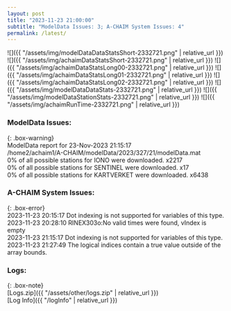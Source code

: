 ```yaml
---
layout: post
title: "2023-11-23 21:00:00"
subtitle: "ModelData Issues: 3; A-CHAIM System Issues: 4"
permalink: /latest/
---
```


![]({{ "/assets/img/modelDataDataStatsShort-2332721.png" | relative_url }})
![]({{ "/assets/img/achaimDataStatsShort-2332721.png" | relative_url }})
![]({{ "/assets/img/achaimDataStatsLong00-2332721.png" | relative_url }})
![]({{ "/assets/img/achaimDataStatsLong01-2332721.png" | relative_url }})
![]({{ "/assets/img/achaimDataStatsLong02-2332721.png" | relative_url }})
![]({{ "/assets/img/modelDataDataStats-2332721.png" | relative_url }})
![]({{ "/assets/img/modelDataStationStats-2332721.png" | relative_url }})
![]({{ "/assets/img/achaimRunTime-2332721.png" | relative_url }})


### ModelData Issues:  
  
{: .box-warning}  
 ModelData report for 23-Nov-2023 21:15:17   
 /home2/achaim1/A-CHAIM/modelData/2023/327/21/modelData.mat   
 0% of all possible stations for IONO were downloaded. x2217   
 0% of all possible stations for SENTINEL were downloaded. x17   
 0% of all possible stations for KARTVERKET were downloaded. x6438   
  
### A-CHAIM System Issues:  
  
{: .box-error}  
2023-11-23 20:15:17 Dot indexing is not supported for variables of this type.  
2023-11-23 20:28:10 RINEX303o:No valid times were found, vIndex is empty  
2023-11-23 21:15:17 Dot indexing is not supported for variables of this type.  
2023-11-23 21:27:49 The logical indices contain a true value outside of the array bounds.  

### Logs:  
  
{: .box-note}  
[Logs.zip]({{ "/assets/other/logs.zip" | relative_url }})  
[Log Info]({{ "/logInfo" | relative_url }})  
